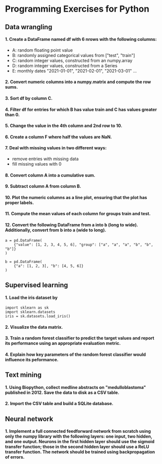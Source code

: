 # Programming Exercises for Python
## Data wrangling
#### 1. Create a DataFrame named df with 6 nrows with the following columns:

- A: random floating point value
- B: randomly assigned categorical values from ["test", "train"]
- C: random integer values, constructed from an numpy.array
- D: random integer values, constructed from a Series
- E: monthly dates "2021-01-01", "2021-02-01", "2021-03-01" ...
#### 2. Convert numeric columns into a numpy.matrix and compute the row sums.

#### 3. Sort df by column C.

#### 4. Filter df for entries for which B has value train and C has values greater than 0.

#### 5. Change the value in the 4th column and 2nd row to 10.

#### 6. Create a column F where half the values are NaN.

#### 7. Deal with missing values in two different ways:

- remove entries with missing data
- fill missing values with 0
#### 8. Convert column A into a cumulative sum.

#### 9. Subtract column A from column B.

#### 10. Plot the numeric columns as a line plot, ensuring that the plot has proper labels.

#### 11. Compute the mean values of each column for groups train and test.

#### 12. Convert the following DataFrame from a into b (long to wide). Additionally, convert from b into a (wide to long).

```
a = pd.DataFrame(
    {"value": [1, 2, 3, 4, 5, 6], "group": ["a", "a", "a", "b", "b", "b"]}
)

b = pd.DataFrame(
    {"a": [1, 2, 3], "b": [4, 5, 6]}
)
```

## Supervised learning
#### 1. Load the iris dataset by
```
import sklearn as sk
import sklearn.datasets
iris = sk.datasets.load_iris()
```
#### 2. Visualize the data matrix.

#### 3. Train a random forest classifier to predict the target values and report its performance using an appropriate evaluation metric.

#### 4. Explain how key parameters of the random forest classifier would influence its peformance.

## Text mining
#### 1. Using Biopython, collect medline abstracts on "medulloblastoma" published in 2012. Save the data to disk as a CSV table.

#### 2. Import the CSV table and build a SQLite database.

## Neural network
#### 1. Implement a full connected feedforward network from scratch using only the numpy library with the following layers: one input, two hidden, and one output. Neurons in the first hidden layer should use the sigmoid transfer function; those in the second hidden layer should use a ReLU transfer function. The network should be trained using backpropagation of errors.
